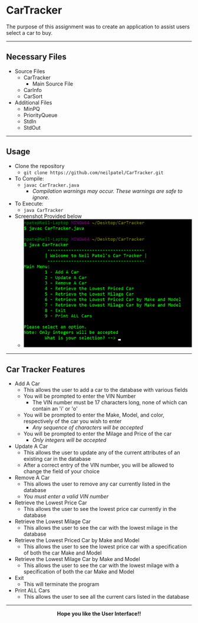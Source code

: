 # CarTracker
The purpose of this assignment was to create an application to assist users select a car to buy. 
___
## Necessary Files
+ Source Files
	+ CarTracker
		+ Main Source File
	+ CarInfo
	+ CarSort
+ Additional Files
	+ MinPQ
	+ PriorityQueue
	+ StdIn
	+ StdOut
___
## Usage
+ Clone the repository
	+ `git clone https://github.com/neilpatel/CarTracker.git`
+ To Compile:
	+ `javac CarTracker.java`
		+ *Compilation warnings may occur. These warnings are safe to ignore.*
+ To Execute:
	+ `java CarTracker`
+ Screenshot Provided below
	+ ![Compile-Execution Screenshot](https://github.com/neilpatel/CarTracker/blob/master/screenshots/Compile-Execution.PNG)
___
## Car Tracker Features
+ Add A Car
	+ This allows the user to add a car to the database with various fields
	+ You will be prompted to enter the VIN Number
		+ The VIN number must be 17 characters long, none of which can contain an 'i' or 'o'
	+ You will be prompted to enter the Make, Model, and color, respectively of the car you wish to enter
		+ *Any sequence of characters will be accepted*
	+ You will be prompted to enter the Milage and Price of the car
		+ *Only integers will be accepted*
+ Update A Car
	+ This allows the user to update any of the current attributes of an existing car in the database
	+ After a correct entry of the VIN number, you will be allowed to change the field of your choice
+ Remove A Car
	+ This allows the user to remove any car currently listed in the database
	+ *You must enter a valid VIN number*
+ Retrieve the Lowest Price Car
	+ This allows the user to see the lowest price car currently in the database
+ Retrieve the Lowest Milage Car
	+ This allows the user to see the car with the lowest milage in the database
+ Retrieve the Lowest Priced Car by Make and Model
	+ This allows the user to see the lowest price car with a specification of both the car Make and Model
+ Retrieve the Lowest Milage Car by Make and Model 
	+ This allows the user to see the car with the lowest milage with a specification of both the car Make and Model
+ Exit
	+ This will terminate the program
+ Print ALL Cars
	+ This allows the user to see all the current cars listed in the database

___
<p align = "center"> <b> Hope you like the User Interface!!  </b> </p>
		
	
